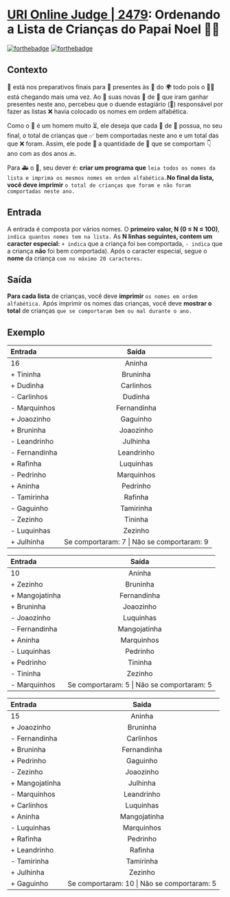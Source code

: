 # [URI Online Judge | 2479](https://www.urionlinejudge.com.br/judge/pt/problems/view/2479): Ordenando a Lista de Crianças do Papai Noel 🎅🎄

[![forthebadge](https://forthebadge.com/images/badges/60-percent-of-the-time-works-every-time.svg)](https://forthebadge.com) [![forthebadge](https://forthebadge.com/images/badges/made-with-c.svg)](https://forthebadge.com)

## Contexto

🎅 está nos preparativos finais para 🚀️ presentes às 👶 do 🌍 todo pois o 🎄🎁 está chegando mais uma vez. Ao 👀 suas novas 📄 de 👶 que iram ganhar presentes neste ano, percebeu que o duende estagiário (👹) responsável por fazer as listas ❌ havia colocado os nomes em ordem alfabética.

Como o 🎅 é um homem muito ⏳, ele deseja que cada 📄 de 👶 possua, no seu final, o total de crianças que ✅ bem comportadas neste ano e um total das que ❌ foram. Assim, ele pode  🔎  a quantidade de 👶 que se comportam 👇 ano com as dos anos 🔙.

Para 🚑 o 🎅, seu dever é: **criar um programa que** `leia todos os nomes da lista e imprima os mesmos nomes em ordem alfabética.`**No final da lista, você deve imprimir** `o total de crianças que foram e não foram comportadas neste ano.`

## Entrada

A entrada é composta por vários nomes. O **primeiro valor, N (0 ≤ N ≤ 100)**, `indica quantos nomes tem na lista.` As **N linhas seguintes, contem um caracter especial:** `+ indica` que a criança foi `bem` comportada, `- indica` que a criança **não** foi bem comportada). Após o caracter especial, segue o **nome** da criança `com no máximo 20 caracteres.`

## Saída

**Para cada lista** de crianças, você deve **imprimir** `os nomes em ordem alfabética.` Após imprimir os nomes das crianças, você deve **mostrar o total** de crianças `que se comportaram bem ou mal durante o ano.`

## Exemplo

| Entrada        | Saída                                       |
|:---------------|:-------------------------------------------:|
| 16             | Aninha                                      |
| + Tininha      | Bruninha                                    |
| + Dudinha      | Carlinhos                                   |
| - Carlinhos    | Dudinha                                     |
| - Marquinhos   | Fernandinha                                 |
| + Joaozinho    | Gaguinho                                    |
| + Bruninha     | Joaozinho                                   |
| - Leandrinho   | Julhinha                                    |
| - Fernandinha  | Leandrinho                                  |
| + Rafinha      | Luquinhas                                   |
| - Pedrinho     | Marquinhos                                  |
| + Aninha       | Pedrinho                                    |
| - Tamirinha    | Rafinha                                     |
| - Gaguinho     | Tamirinha                                   |
| - Zezinho      | Tininha                                     |
| - Luquinhas    | Zezinho                                     |
| + Julhinha     | Se comportaram: 7 \| Não se comportaram: 9  |

| Entrada        | Saída                                       |
|:---------------|:-------------------------------------------:|
| 10             | Aninha                                      |
| + Zezinho      | Bruninha                                    |
| + Mangojatinha | Fernandinha                                 |
| + Bruninha     | Joaozinho                                   |
| - Joaozinho    | Luquinhas                                   |
| - Fernandinha  | Mangojatinha                                |
| + Aninha       | Marquinhos                                  |
| - Luquinhas    | Pedrinho                                    |
| + Pedrinho     | Tininha                                     |
| - Tininha      | Zezinho                                     |
| - Marquinhos   | Se comportaram: 5 \| Não se comportaram: 5  |

| Entrada        | Saída                                       |
|:---------------|:-------------------------------------------:|
| 15             | Aninha                                      |
| + Joaozinho    | Bruninha                                    |
| - Fernandinha  | Carlinhos                                   |
| + Bruninha     | Fernandinha                                 |
| + Pedrinho     | Gaguinho                                    |
| - Zezinho      | Joaozinho                                   |
| + Mangojatinha | Julhinha                                    |
| - Marquinhos   | Leandrinho                                  |
| + Carlinhos    | Luquinhas                                   |
| + Aninha       | Mangojatinha                                |
| - Luquinhas    | Marquinhos                                  |
| + Rafinha      | Pedrinho                                    |
| + Leandrinho   | Rafinha                                     |
| - Tamirinha    | Tamirinha                                   |
| + Julhinha     | Zezinho                                     |
| + Gaguinho     | Se comportaram: 10 \| Não se comportaram: 5 |